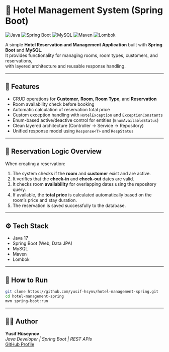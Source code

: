 # 🏨 Hotel Management System (Spring Boot)

![Java](https://img.shields.io/badge/Java-17-orange?logo=openjdk)
![Spring Boot](https://img.shields.io/badge/Spring%20Boot-3.5.6-brightgreen?logo=springboot)
![MySQL](https://img.shields.io/badge/MySQL-Database-blue?logo=mysql)
![Maven](https://img.shields.io/badge/Maven-Build-blueviolet?logo=apachemaven)
![Lombok](https://img.shields.io/badge/Lombok-Automation-red?logo=lombok)

A simple **Hotel Reservation and Management Application** built with **Spring Boot** and **MySQL**.  
It provides functionality for managing rooms, room types, customers, and reservations,  
with layered architecture and reusable response handling.

---

## 🚀 Features
- CRUD operations for **Customer**, **Room**, **Room Type**, and **Reservation**
- Room availability check before booking  
- Automatic calculation of reservation total price  
- Custom exception handling with `HotelException` and `ExceptionConstants`  
- Enum-based active/deactive control for entities (`EnumAvailableStatus`)  
- Clean layered architecture (Controller → Service → Repository)  
- Unified response model using `Response<T>` and `RespStatus`

---

## 🧠 Reservation Logic Overview
When creating a reservation:
1. The system checks if the **room** and **customer** exist and are active.  
2. It verifies that the **check-in** and **check-out** dates are valid.  
3. It checks room **availability** for overlapping dates using the repository query.  
4. If available, the **total price** is calculated automatically based on the room’s price and stay duration.  
5. The reservation is saved successfully to the database.

---

## ⚙️ Tech Stack
- Java 17  
- Spring Boot (Web, Data JPA)  
- MySQL  
- Maven  
- Lombok  

---
## 🧰 How to Run
```bash
git clone https://github.com/yusif-hsynv/hotel-management-spring.git
cd hotel-management-spring
mvn spring-boot:run
```
---
## 👨‍💻 Author  
**Yusif Hüseynov**  
*Java Developer | Spring Boot | REST APIs*  
[GitHub Profile](https://github.com/yusif-hsynv)
